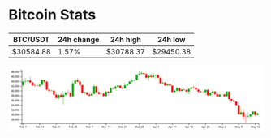 # Bitcoin Stats

BTC/USDT|24h change|24h high|24h low|
|---|---|---|---|
|$30584.88|1.57%|$30788.37|$29450.38|

<img src="./chart.svg">
